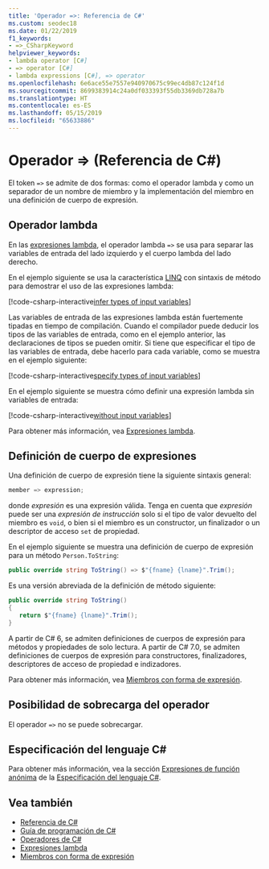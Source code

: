 ```yaml
---
title: 'Operador =>: Referencia de C#'
ms.custom: seodec18
ms.date: 01/22/2019
f1_keywords:
- =>_CSharpKeyword
helpviewer_keywords:
- lambda operator [C#]
- => operator [C#]
- lambda expressions [C#], => operator
ms.openlocfilehash: 6e6ace55e7557e940970675c99ec4db87c124f1d
ms.sourcegitcommit: 8699383914c24a0df033393f55db3369db728a7b
ms.translationtype: HT
ms.contentlocale: es-ES
ms.lasthandoff: 05/15/2019
ms.locfileid: "65633886"
---
```

# <a name="-operator-c-reference"></a>Operador => (Referencia de C#)

El token `=>` se admite de dos formas: como el operador lambda y como un separador de un nombre de miembro y la implementación del miembro en una definición de cuerpo de expresión.

## <a name="lambda-operator"></a>Operador lambda

En las [expresiones lambda](../../programming-guide/statements-expressions-operators/lambda-expressions.md), el operador lambda `=>` se usa para separar las variables de entrada del lado izquierdo y el cuerpo lambda del lado derecho.

En el ejemplo siguiente se usa la característica [LINQ](../../programming-guide/concepts/linq/index.md) con sintaxis de método para demostrar el uso de las expresiones lambda:

[!code-csharp-interactive[infer types of input variables](~/samples/snippets/csharp/language-reference/operators/LambdaOperatorExamples.cs#InferredTypes)]

Las variables de entrada de las expresiones lambda están fuertemente tipadas en tiempo de compilación. Cuando el compilador puede deducir los tipos de las variables de entrada, como en el ejemplo anterior, las declaraciones de tipos se pueden omitir. Si tiene que especificar el tipo de las variables de entrada, debe hacerlo para cada variable, como se muestra en el ejemplo siguiente:

[!code-csharp-interactive[specify types of input variables](~/samples/snippets/csharp/language-reference/operators/LambdaOperatorExamples.cs#ExplicitTypes)]

En el ejemplo siguiente se muestra cómo definir una expresión lambda sin variables de entrada:

[!code-csharp-interactive[without input variables](~/samples/snippets/csharp/language-reference/operators/LambdaOperatorExamples.cs#WithoutInput)]

Para obtener más información, vea [Expresiones lambda](../../programming-guide/statements-expressions-operators/lambda-expressions.md).

## <a name="expression-body-definition"></a>Definición de cuerpo de expresiones

Una definición de cuerpo de expresión tiene la siguiente sintaxis general:

```csharp
member => expression;
```

donde *expresión* es una expresión válida. Tenga en cuenta que *expresión* puede ser una *expresión de instrucción* solo si el tipo de valor devuelto del miembro es `void`, o bien si el miembro es un constructor, un finalizador o un descriptor de acceso `set` de propiedad.

En el ejemplo siguiente se muestra una definición de cuerpo de expresión para un método `Person.ToString`:

```csharp
public override string ToString() => $"{fname} {lname}".Trim();
```

Es una versión abreviada de la definición de método siguiente:

```csharp
public override string ToString()
{
   return $"{fname} {lname}".Trim();
}
```

A partir de C# 6, se admiten definiciones de cuerpos de expresión para métodos y propiedades de solo lectura. A partir de C# 7.0, se admiten definiciones de cuerpos de expresión para constructores, finalizadores, descriptores de acceso de propiedad e indizadores.

Para obtener más información, vea [Miembros con forma de expresión](../../programming-guide/statements-expressions-operators/expression-bodied-members.md).

## <a name="operator-overloadability"></a>Posibilidad de sobrecarga del operador

El operador `=>` no se puede sobrecargar.

## <a name="c-language-specification"></a>Especificación del lenguaje C#

Para obtener más información, vea la sección [Expresiones de función anónima](~/_csharplang/spec/expressions.md#anonymous-function-expressions) de la [Especificación del lenguaje C#](../language-specification/index.md).

## <a name="see-also"></a>Vea también

- [Referencia de C#](../index.md)
- [Guía de programación de C#](../../programming-guide/index.md)
- [Operadores de C#](index.md)
- [Expresiones lambda](../../programming-guide/statements-expressions-operators/lambda-expressions.md)
- [Miembros con forma de expresión](../../programming-guide/statements-expressions-operators/expression-bodied-members.md)
